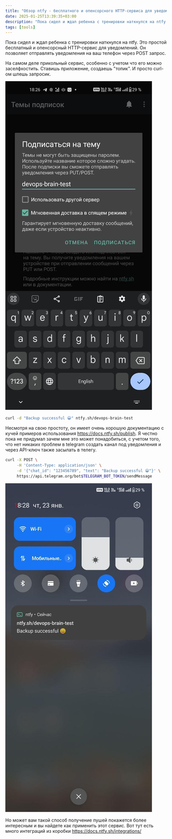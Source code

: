 ```yaml
---
title: "Обзор ntfy - бесплатного и опенсорсного HTTP-сервиса для уведомлений"
date: 2025-01-25T13:39:35+03:00
description: "Пока сидел и ждал ребенка с тренировки наткнулся на ntfy. Это простой бесплатный и опенсорсный HTTP-сервис для уведомлений. Он позволяет отправлять уведомления на ваш телефон через POST запрос."
tags: [tools]
---
```


Пока сидел и ждал ребенка с тренировки наткнулся на ntfy. Это простой бесплатный и опенсорсный HTTP-сервис для уведомлений. Он позволяет отправлять уведомления на ваш телефон через POST запрос. 

На самом деле прикольный сервис, особенно с учетом что его можно заселфхостить. Ставишь приложение, создаешь "топик". И просто curl-ом шлешь запросик.

![Image alt](images/subscribe.jpg)

```bash
curl -d "Backup successful 😀" ntfy.sh/devops-brain-test
```

Несмотря на свою простоту, он имеет очень хорошую документацию с кучей примеров использования https://docs.ntfy.sh/publish. Я честно пока не придумал зачем мне это может понадобиться, с учетом того, что нет никаких проблем в telegram создать канал под уведомления и через API-ключ также засылать в телегу. 

```bash
curl -X POST \
     -H 'Content-Type: application/json' \
     -d '{"chat_id": "123456789", "text": "Backup successful 😀"}' \
     https://api.telegram.org/bot$TELEGRAM_BOT_TOKEN/sendMessage
```

![Image alt](images/notification.jpg)

Но может вам такой способ получение пушей покажется более интересным и вы найдете как применить этот сервис. Вот тут есть много интеграций из коробки https://docs.ntfy.sh/integrations/